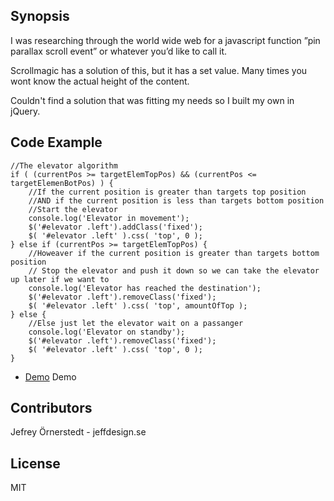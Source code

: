 ## Synopsis

I was researching through the world wide web for a javascript function ”pin parallax scroll event” or whatever you’d like to call it.

Scrollmagic has a solution of this, but it has a set value. Many times you wont know the actual height of the content.

Couldn't find a solution that was fitting my needs so I built my own in jQuery.


## Code Example

```
//The elevator algorithm
if ( (currentPos >= targetElemTopPos) && (currentPos <= targetElemenBotPos) ) {
    //If the current position is greater than targets top position
    //AND if the current position is less than targets bottom position
    //Start the elevator
    console.log('Elevator in movement');
    $('#elevator .left').addClass('fixed');
    $( '#elevator .left' ).css( 'top', 0 );
} else if (currentPos >= targetElemTopPos) {
    //Howeaver if the current position is greater than targets bottom position
    // Stop the elevator and push it down so we can take the elevator up later if we want to
    console.log('Elevator has reached the destination');
    $('#elevator .left').removeClass('fixed');
    $( '#elevator .left' ).css( 'top', amountOfTop );
} else {
    //Else just let the elevator wait on a passanger
    console.log('Elevator on standby');
    $('#elevator .left').removeClass('fixed');
    $( '#elevator .left' ).css( 'top', 0 );
}
```

* [Demo](https://codepen.io/jeffdesign/pen/jBOdgE) Demo

## Contributors

Jefrey Örnerstedt - jeffdesign.se

## License

MIT
